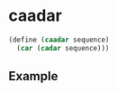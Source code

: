 # caadar
```scheme
(define (caadar sequence)
  (car (cadar sequence)))
```

## Example
```scheme

```